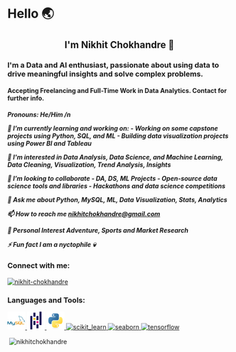 <h1 align="left">Hello 🌏 
<h2 align="center">I'm Nikhit Chokhandre 🤖
<h3 align="left">I'm a Data and AI enthusiast, passionate about using data to drive meaningful insights and solve complex problems. 
<h4 align="left">Accepting Freelancing and Full-Time Work in Data Analytics. Contact for further info. 
<h5 align="left">Pronouns: He/Him
/n

🔭 I’m currently learning and working on:
    - Working on some capstone projects using Python, SQL, and ML 
    - Building data visualization projects using Power BI and Tableau

👀 I'm interested in **Data Analysis, Data Science, and Machine Learning, Data Cleaning, Visualization, Trend Analysis, Insights**

🤝 I’m looking to collaborate
      - DA, DS, ML Projects
      - Open-source data science tools and libraries
      - Hackathons and data science competitions

💬 Ask me about **Python, MySQL, ML, Data Visualization, Stats, Analytics**

📫 How to reach me **nikhitchokhandre@gmail.com**

👀 Personal Interest **Adventure, Sports and Market Research**

⚡ Fun fact **I am a nyctophile 💀**

<h3 align="left">Connect with me:</h3>
<p align="left">
<a href="https://linkedin.com/in/nikhit-chokhandre-5a6a7612b" target="blank"><img align="center" src="https://raw.githubusercontent.com/rahuldkjain/github-profile-readme-generator/master/src/images/icons/Social/linked-in-alt.svg" alt="nikhit-chokhandre" height="30" width="40" /></a>
</p>

<h3 align="left">Languages and Tools:</h3>
<p align="left"> <a href="https://www.mysql.com/" target="_blank" rel="noreferrer"> <img src="https://raw.githubusercontent.com/devicons/devicon/master/icons/mysql/mysql-original-wordmark.svg" alt="mysql" width="40" height="40"/> </a> <a href="https://pandas.pydata.org/" target="_blank" rel="noreferrer"> <img src="https://raw.githubusercontent.com/devicons/devicon/2ae2a900d2f041da66e950e4d48052658d850630/icons/pandas/pandas-original.svg" alt="pandas" width="40" height="40"/> </a> <a href="https://www.python.org" target="_blank" rel="noreferrer"> <img src="https://raw.githubusercontent.com/devicons/devicon/master/icons/python/python-original.svg" alt="python" width="40" height="40"/> </a> <a href="https://scikit-learn.org/" target="_blank" rel="noreferrer"> <img src="https://upload.wikimedia.org/wikipedia/commons/0/05/Scikit_learn_logo_small.svg" alt="scikit_learn" width="40" height="40"/> </a> <a href="https://seaborn.pydata.org/" target="_blank" rel="noreferrer"> <img src="https://seaborn.pydata.org/_images/logo-mark-lightbg.svg" alt="seaborn" width="40" height="40"/> </a> <a href="https://www.tensorflow.org" target="_blank" rel="noreferrer"> <img src="https://www.vectorlogo.zone/logos/tensorflow/tensorflow-icon.svg" alt="tensorflow" width="40" height="40"/> </a> </p>

<p>&nbsp;<img align="center" src="https://github-readme-stats.vercel.app/api?username=nikhitchokhandre&show_icons=true&locale=en" alt="nikhitchokhandre" /></p>
